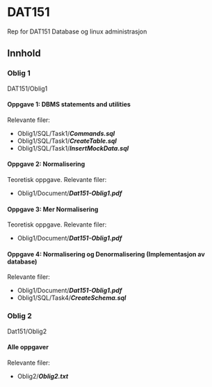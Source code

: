 # DAT151
 Rep for DAT151 Database og linux administrasjon
## Innhold
### Oblig 1 
DAT151/Oblig1
#### Oppgave 1: DBMS statements and utilities
Relevante filer:
- Oblig1/SQL/Task1/__*Commands.sql*__
- Oblig1/SQL/Task1/__*CreateTable.sql*__
- Oblig1/SQL/Task1/__*InsertMockData.sql*__

#### Oppgave 2: Normalisering
Teoretisk oppgave.
Relevante filer:
- Oblig1/Document/__*Dat151-Oblig1.pdf*__
#### Oppgave 3: Mer Normalisering
Teoretisk oppgave.
Relevante filer:
- Oblig1/Document/__*Dat151-Oblig1.pdf*__
#### Oppgave 4: Normalisering og Denormalisering (Implementasjon av database)
Relevante filer:
- Oblig1/Document/__*Dat151-Oblig1.pdf*__
- Oblig1/SQL/Task4/__*CreateSchema.sql*__

### Oblig 2
Dat151/Oblig2
#### Alle oppgaver
Relevante filer: 
- Oblig2/__*Oblig2.txt*__
